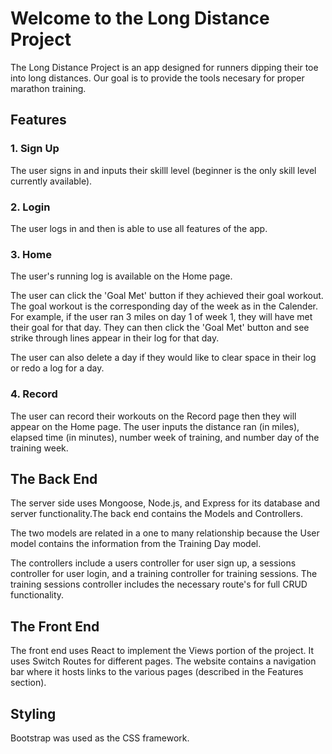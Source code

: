 # Welcome to the Long Distance Project

The Long Distance Project is an app designed for runners dipping their toe into long distances. Our goal is to provide the tools necesary for proper marathon training.

## Features

### 1. Sign Up
The user signs in and inputs their skilll level (beginner is the only skill level currently available).

### 2. Login
The user logs in and then is able to use all features of the app.

### 3. Home
The user's running log is available on the Home page.

The user can click the 'Goal Met' button if they achieved their goal workout. The goal workout is the corresponding day of the week as in the Calender. For example, if the user ran 3 miles on day 1 of week 1, they will have met their goal for that day. They can then click the 'Goal Met' button and see strike through lines appear in their log for that day.

The user can also delete a day if they would like to clear space in their log or redo a log for a day.

### 4. Record
The user can record their workouts on the Record page then they will appear on the Home page. The user inputs the distance ran (in miles), elapsed time (in minutes), number week of training, and number day of the training week.

## The Back End
The server side uses Mongoose, Node.js, and Express for its database and server functionality.The back end contains the Models and Controllers.

The two models are related in a one to many relationship because the User model contains the information from the Training Day model.

The controllers include a users controller for user sign up, a sessions controller for user login, and a training controller for training sessions. The training sessions controller includes the necessary route's for full CRUD functionality.

## The Front End
The front end uses React to implement the Views portion of the project. It uses Switch Routes for different pages. The website contains a navigation bar where it hosts links to the various pages (described in the Features section).

## Styling 
Bootstrap was used as the CSS framework.
